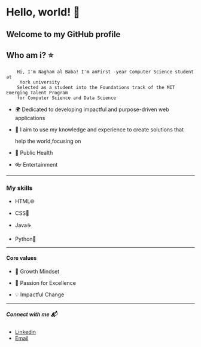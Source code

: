  # Hello, world! 💫

 ## Welcome to my GitHub profile

  ## Who am i? ⭐️

        Hi, I'm Nagham al Baba! I'm anFirst -year Computer Science student at
         York university  
        Selected as a student into the Foundations track of the MIT Emerging Talent Program
        for Computer Science and Data Science 
      
- 🌍 Dedicated to developing impactful and purpose-driven web applications

- 🌱 I aim to use my knowledge and experience to create solutions that
  
   help the world,focusing on
  
- 💊 Public Health
  
- 👓 Entertainment

---

  ### My skills
  
- HTML🌐
  
- CSS🎨
  
- Java☕️
  
- Python🐍

---

 #### Core values

- 🌟  Growth Mindset
  
- 🚀  Passion for Excellence

- 💡  Impactful Change

---

 ##### Connect with me 📬

- [Linkedin](linkedin.com/in/nagham-al-baba-457958339)
- [Email](naghambaba1@gmail.com)
